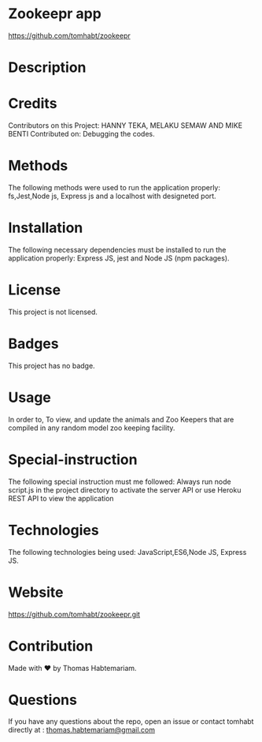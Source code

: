 # Zookeepr app

https://github.com/tomhabt/zookeepr

# Description

# Credits
Contributors on this Project: HANNY TEKA, MELAKU SEMAW AND MIKE BENTI Contributed on: Debugging the codes.


# Methods
The following methods were used to run the application properly: fs,Jest,Node js, Express js and a localhost with designeted port.

# Installation
The following necessary dependencies must be installed to run the application properly: Express JS, jest and Node JS (npm packages).

# License
This project is not licensed.

# Badges
This project has no badge.

# Usage
In order to, To view, and update the animals and Zoo Keepers that are compiled in any random model zoo keeping facility.

# Special-instruction
The following special instruction must me followed: Always run node script.js in the project directory to activate the server API or use Heroku REST API to view the application

# Technologies
The following technologies being used: JavaScript,ES6,Node JS, Express JS.

# Website
https://github.com/tomhabt/zookeepr.git
# Contribution
Made with ❤️ by Thomas Habtemariam.

# Questions
If you have any questions about the repo, open an issue or contact tomhabt directly at : thomas.habtemariam@gmail.com